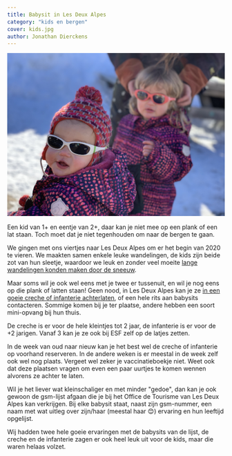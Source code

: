 ```yaml
---
title: Babysit in Les Deux Alpes
category: "kids en bergen"
cover: kids.jpg
author: Jonathan Dierckens
---
```


![Kids in de Alpen](./kids.jpg)

Een kid van 1+ en eentje van 2+, daar kan je niet mee op een plank of een lat staan. Toch moet dat je niet tegenhouden om naar de bergen te gaan.

We gingen met ons viertjes naar Les Deux Alpes om er het begin van 2020 te vieren. We maakten samen enkele leuke wandelingen, de kids zijn beide zot van hun sleetje, waardoor we leuk en zonder veel moeite [lange wandelingen konden maken door de sneeuw](/wandelen-met-kleine-kids).

Maar soms wil je ook wel eens met je twee er tussenuit, en wil je nog eens op die plank of latten staan! Geen nood, in Les Deux Alpes kan je ze [in een goeie creche of infanterie achterlaten](https://www.les2alpes.com/en/facilities-for-children-childcare.html), of een hele rits aan babysits contacteren. Sommige komen bij je ter plaatse, andere hebben een soort mini-opvang bij hun thuis.

De creche is er voor de hele kleintjes tot 2 jaar, de infanterie is er voor de +2 jarigen. Vanaf 3 kan je ze ook bij ESF zelf op de latjes zetten.

In de week van oud naar nieuw kan je het best wel de creche of infanterie op voorhand reserveren. In de andere weken is er meestal in de week zelf ook wel nog plaats. Vergeet wel zeker je vaccinatieboekje niet. Weet ook dat deze plaatsen vragen om even een paar uurtjes te komen wennen alvorens ze achter te laten.

Wil je het liever wat kleinschaliger en met minder "gedoe", dan kan je ook gewoon de gsm-lijst afgaan die je bij het Office de Tourisme van Les Deux Alpes kan verkrijgen. Bij elke babysit staat, naast zijn gsm-nummer, een naam met wat uitleg over zijn/haar (meestal haar 😊) ervaring en hun leeftijd opgelijst.

Wij hadden twee hele goeie ervaringen met de babysits van de lijst, de creche en de infanterie zagen er ook heel leuk uit voor de kids, maar die waren helaas volzet.
